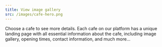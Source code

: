 ```yaml
---
title: View image gallery
src: /images/cafe-hero.png
---
```


Choose a cafe to see more details. Each cafe on our platform has a unique landing page with all essential information about the cafe, including image gallery, opening times, contact information, and much more...